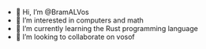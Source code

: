 - 👋 Hi, I’m @BramALVos
- 👀 I’m interested in computers and math
- 🌱 I’m currently learning the Rust programming language
- 💞️ I’m looking to collaborate on vosof

<!---
BramALVos/BramALVos is a ✨ special ✨ repository because its `README.md` (this file) appears on your GitHub profile.
You can click the Preview link to take a look at your changes.
--->
